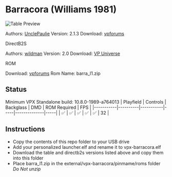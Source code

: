# Barracora (Williams 1981)

![Table Preview](https://vpuniverse.com/screenshots/monthly_2023_10/CaptureCabscreenBarracora(Williams1981).png.03a87e54145ef0029cde11b94b8e77b5.png)

Authors: [UnclePaulie](https://vpuniverse.com/profile/16685-unclepaulie/)
Version: 2.1.3
Download: [vpforums](https://vpuniverse.com/files/file/12694-barracora-williams-1981-w-vr-room/)

DirectB2S

Authors: [wildman](https://vpuniverse.com/profile/5-wildman/)
Version: 2.0
Download: [VP Universe](https://vpuniverse.com/files/file/4220-barracora-williams-1981/)

ROM

Download: [vpforums](https://www.vpforums.org/index.php?app=downloads&showfile=127)
Rom Name: barra_l1.zip

## Status 

Minimum VPX Standalone build: 10.8.0-1989-a764013
| Playfield | Controls | Backglass | DMD | ROM Required | FPS | 
|-----------|----------|-----------|-----|--------------|-----|
| :white_check_mark: | :white_check_mark: | :white_check_mark: | :white_check_mark: | :white_check_mark: | 32 |

## Instructions

- Copy the contents of this repo folder to your USB drive
- Add your personalized launcher.elf and rename it to vpx-barracora.elf
- Download the table and directb2s versions listed above and copy them into this folder
- Place barra_l1.zip in the external/vpx-barracora/pinmame/roms folder *Do Not unzip*


